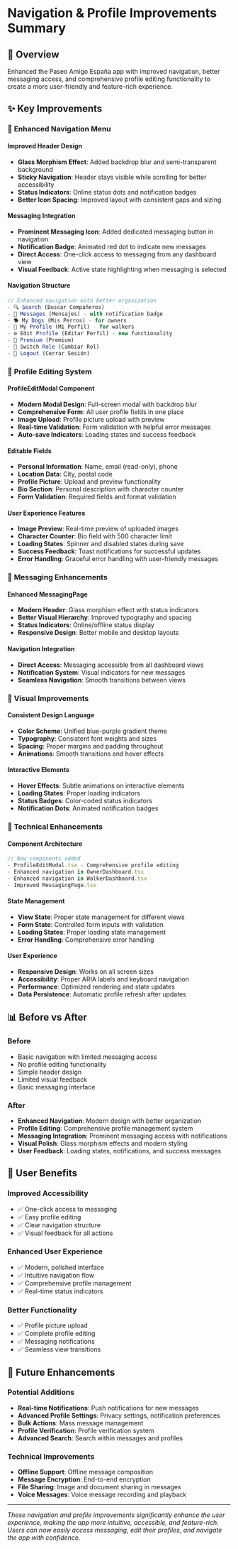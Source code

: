# Navigation & Profile Improvements Summary

## 🚀 Overview
Enhanced the Paseo Amigo España app with improved navigation, better messaging access, and comprehensive profile editing functionality to create a more user-friendly and feature-rich experience.

## ✨ Key Improvements

### 📱 **Enhanced Navigation Menu**

#### **Improved Header Design**
- **Glass Morphism Effect**: Added backdrop blur and semi-transparent background
- **Sticky Navigation**: Header stays visible while scrolling for better accessibility
- **Status Indicators**: Online status dots and notification badges
- **Better Icon Spacing**: Improved layout with consistent gaps and sizing

#### **Messaging Integration**
- **Prominent Messaging Icon**: Added dedicated messaging button in navigation
- **Notification Badge**: Animated red dot to indicate new messages
- **Direct Access**: One-click access to messaging from any dashboard view
- **Visual Feedback**: Active state highlighting when messaging is selected

#### **Navigation Structure**
```typescript
// Enhanced navigation with better organization
- 🔍 Search (Buscar Compañeros)
- 💬 Messages (Mensajes) - with notification badge
- 🐕 My Dogs (Mis Perros) - for owners
- 👤 My Profile (Mi Perfil) - for walkers  
- ⚙️ Edit Profile (Editar Perfil) - new functionality
- 👑 Premium (Premium)
- 🔄 Switch Role (Cambiar Rol)
- 🚪 Logout (Cerrar Sesión)
```

### 👤 **Profile Editing System**

#### **ProfileEditModal Component**
- **Modern Modal Design**: Full-screen modal with backdrop blur
- **Comprehensive Form**: All user profile fields in one place
- **Image Upload**: Profile picture upload with preview
- **Real-time Validation**: Form validation with helpful error messages
- **Auto-save Indicators**: Loading states and success feedback

#### **Editable Fields**
- **Personal Information**: Name, email (read-only), phone
- **Location Data**: City, postal code
- **Profile Picture**: Upload and preview functionality
- **Bio Section**: Personal description with character counter
- **Form Validation**: Required fields and format validation

#### **User Experience Features**
- **Image Preview**: Real-time preview of uploaded images
- **Character Counter**: Bio field with 500 character limit
- **Loading States**: Spinner and disabled states during save
- **Success Feedback**: Toast notifications for successful updates
- **Error Handling**: Graceful error handling with user-friendly messages

### 💬 **Messaging Enhancements**

#### **Enhanced MessagingPage**
- **Modern Header**: Glass morphism effect with status indicators
- **Better Visual Hierarchy**: Improved typography and spacing
- **Status Indicators**: Online/offline status display
- **Responsive Design**: Better mobile and desktop layouts

#### **Navigation Integration**
- **Direct Access**: Messaging accessible from all dashboard views
- **Notification System**: Visual indicators for new messages
- **Seamless Navigation**: Smooth transitions between views

### 🎨 **Visual Improvements**

#### **Consistent Design Language**
- **Color Scheme**: Unified blue-purple gradient theme
- **Typography**: Consistent font weights and sizes
- **Spacing**: Proper margins and padding throughout
- **Animations**: Smooth transitions and hover effects

#### **Interactive Elements**
- **Hover Effects**: Subtle animations on interactive elements
- **Loading States**: Proper loading indicators
- **Status Badges**: Color-coded status indicators
- **Notification Dots**: Animated notification badges

### 🔧 **Technical Enhancements**

#### **Component Architecture**
```typescript
// New components added
- ProfileEditModal.tsx - Comprehensive profile editing
- Enhanced navigation in OwnerDashboard.tsx
- Enhanced navigation in WalkerDashboard.tsx
- Improved MessagingPage.tsx
```

#### **State Management**
- **View State**: Proper state management for different views
- **Form State**: Controlled form inputs with validation
- **Loading States**: Proper loading state management
- **Error Handling**: Comprehensive error handling

#### **User Experience**
- **Responsive Design**: Works on all screen sizes
- **Accessibility**: Proper ARIA labels and keyboard navigation
- **Performance**: Optimized rendering and state updates
- **Data Persistence**: Automatic profile refresh after updates

## 📊 **Before vs After**

### **Before**
- Basic navigation with limited messaging access
- No profile editing functionality
- Simple header design
- Limited visual feedback
- Basic messaging interface

### **After**
- **Enhanced Navigation**: Modern design with better organization
- **Profile Editing**: Comprehensive profile management system
- **Messaging Integration**: Prominent messaging access with notifications
- **Visual Polish**: Glass morphism effects and modern styling
- **User Feedback**: Loading states, notifications, and success messages

## 🎯 **User Benefits**

### **Improved Accessibility**
- ✅ One-click access to messaging
- ✅ Easy profile editing
- ✅ Clear navigation structure
- ✅ Visual feedback for all actions

### **Enhanced User Experience**
- ✅ Modern, polished interface
- ✅ Intuitive navigation flow
- ✅ Comprehensive profile management
- ✅ Real-time status indicators

### **Better Functionality**
- ✅ Profile picture upload
- ✅ Complete profile editing
- ✅ Messaging notifications
- ✅ Seamless view transitions

## 🔮 **Future Enhancements**

### **Potential Additions**
- **Real-time Notifications**: Push notifications for new messages
- **Advanced Profile Settings**: Privacy settings, notification preferences
- **Bulk Actions**: Mass message management
- **Profile Verification**: Profile verification system
- **Advanced Search**: Search within messages and profiles

### **Technical Improvements**
- **Offline Support**: Offline message composition
- **Message Encryption**: End-to-end encryption
- **File Sharing**: Image and document sharing in messages
- **Voice Messages**: Voice message recording and playback

---

*These navigation and profile improvements significantly enhance the user experience, making the app more intuitive, accessible, and feature-rich. Users can now easily access messaging, edit their profiles, and navigate the app with confidence.*
